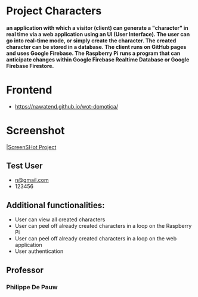 # Project Characters

####  an application with which a visitor (client) can generate a "character" in real time via a web application using an UI (User Interface). The user can go into real-time mode, or simply create the character. The created character can be stored in a database. The client runs on GitHub pages and uses Google Firebase. The Raspberry Pi runs a program that can anticipate changes within Google Firebase Realtime Database or Google Firebase Firestore.

# Frontend
* https://nawatend.github.io/wot-domotica/

# Screenshot
|[ScreenSHot Project](assets/Character&#32;Generator&#32;-&#32;Google&#32;Chrome.jpg)

## Test User
* n@gmail.com
* 123456



## Additional functionalities:

* User can view all created characters
* User can peel off already created characters in a loop on the Raspberry Pi
* User can peel off already created characters in a loop on the web application
* User authentication



## Professor 
### Philippe De Pauw